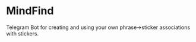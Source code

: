 # MindFind
Telegram Bot for creating and using your own phrase->sticker associations with stickers.
